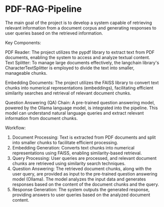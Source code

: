 # PDF-RAG-Pipeline

The main goal of the project is to develop a system capable of retrieving relevant information from a document corpus and generating responses to user queries based on the retrieved information.

Key Components:

PDF Reader: The project utilizes the pypdf library to extract text from PDF documents, enabling the system to access and analyze textual content.
Text Splitter: To manage large documents effectively, the langchain library's CharacterTextSplitter is employed to divide the text into smaller, manageable chunks.

Embedding Documents: The project utilizes the FAISS library to convert text chunks into numerical representations (embeddings), facilitating efficient similarity searches and retrieval of relevant document chunks.

Question Answering (QA) Chain: A pre-trained question answering model, powered by the Ollama language model, is integrated into the pipeline. This model can understand natural language queries and extract relevant information from document chunks.

Workflow:
1. Document Processing: Text is extracted from PDF documents and split into smaller chunks to facilitate efficient processing.
2. Embedding Generation: Converts text chunks into numerical representations using FAISS, enabling similarity-based retrieval.
3. Query Processing: User queries are processed, and relevant document chunks are retrieved using similarity search techniques.
4. Question Answering: The retrieved document chunks, along with the user query, are provided as input to the pre-trained question answering model (Ollama). The model analyzes the input data and generates responses based on the content of the document chunks and the query.
5. Response Generation: The system outputs the generated response, providing answers to user queries based on the analyzed document content.
